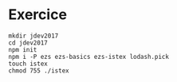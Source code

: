 

# Exercice

```
mkdir jdev2017
cd jdev2017
npm init
npm i -P ezs ezs-basics ezs-istex lodash.pick
touch istex
chmod 755 ./istex
```

